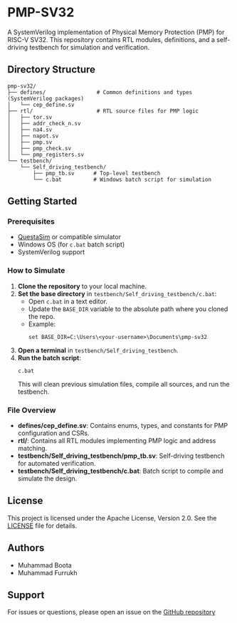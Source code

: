 # PMP-SV32

A SystemVerilog implementation of Physical Memory Protection (PMP) for RISC-V SV32. This repository contains RTL modules, definitions, and a self-driving testbench for simulation and verification.

## Directory Structure

```
pmp-sv32/
├── defines/                # Common definitions and types (SystemVerilog packages)
│   └── cep_define.sv
├── rtl/                    # RTL source files for PMP logic
│   ├── tor.sv
│   ├── addr_check_n.sv
│   ├── na4.sv
│   ├── napot.sv
│   ├── pmp.sv
│   ├── pmp_check.sv
│   └── pmp_registers.sv
└── testbench/
    └── Self_driving_testbench/
        ├── pmp_tb.sv      # Top-level testbench
        └── c.bat          # Windows batch script for simulation
```

## Getting Started

### Prerequisites

- [QuestaSim](https://www.mentor.com/products/fv/questa/) or compatible simulator
- Windows OS (for `c.bat` batch script)
- SystemVerilog support

### How to Simulate

1. **Clone the repository** to your local machine.
2. **Set the base directory** in `testbench/Self_driving_testbench/c.bat`:
    - Open `c.bat` in a text editor.
    - Update the `BASE_DIR` variable to the absolute path where you cloned the repo.
    - Example:
      ```
      set BASE_DIR=C:\Users\<your-username>\Documents\pmp-sv32
      ```
3. **Open a terminal** in `testbench/Self_driving_testbench`.
4. **Run the batch script**:
    ```
    c.bat
    ```
    This will clean previous simulation files, compile all sources, and run the testbench.

### File Overview

- **defines/cep_define.sv**: Contains enums, types, and constants for PMP configuration and CSRs.
- **rtl/**: Contains all RTL modules implementing PMP logic and address matching.
- **testbench/Self_driving_testbench/pmp_tb.sv**: Self-driving testbench for automated verification.
- **testbench/Self_driving_testbench/c.bat**: Batch script to compile and simulate the design.

## License

This project is licensed under the Apache License, Version 2.0. See the [LICENSE](LICENSE) file for details.

## Authors

- Muhammad Boota
- Muhammad Furrukh

## Support

For issues or questions, please open an issue on the [GitHub repository](https://github.com/your-repo-url)